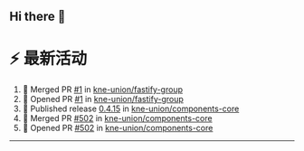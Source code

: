 ## Hi there 👋

<!--

**Here are some ideas to get you started:**

🙋‍♀️ A short introduction - what is your organization all about?
🌈 Contribution guidelines - how can the community get involved?
👩‍💻 Useful resources - where can the community find your docs? Is there anything else the community should know?
🍿 Fun facts - what does your team eat for breakfast?
🧙 Remember, you can do mighty things with the power of [Markdown](https://docs.github.com/github/writing-on-github/getting-started-with-writing-and-formatting-on-github/basic-writing-and-formatting-syntax)
-->


# ⚡ 最新活动

<!--START_SECTION:activity-->
1. 🎉 Merged PR [#1](https://github.com/kne-union/fastify-group/pull/1) in [kne-union/fastify-group](https://github.com/kne-union/fastify-group)
2. 💪 Opened PR [#1](https://github.com/kne-union/fastify-group/pull/1) in [kne-union/fastify-group](https://github.com/kne-union/fastify-group)
3. 🚀 Published release [0.4.15](https://github.com/kne-union/components-core/releases/tag/0.4.15) in [kne-union/components-core](https://github.com/kne-union/components-core)
4. 🎉 Merged PR [#502](https://github.com/kne-union/components-core/pull/502) in [kne-union/components-core](https://github.com/kne-union/components-core)
5. 💪 Opened PR [#502](https://github.com/kne-union/components-core/pull/502) in [kne-union/components-core](https://github.com/kne-union/components-core)
<!--END_SECTION:activity-->

---
